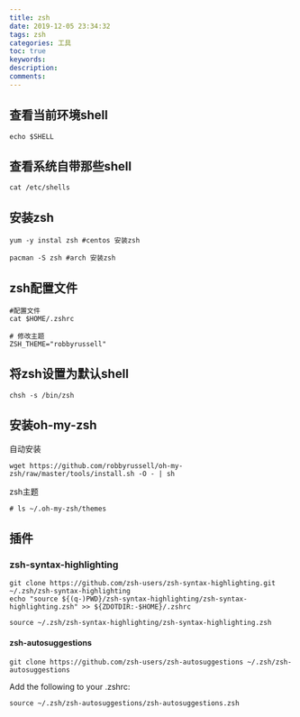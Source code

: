 ```yaml
---
title: zsh
date: 2019-12-05 23:34:32
tags: zsh
categories: 工具
toc: true
keywords:
description:
comments: 
---
```

## 查看当前环境shell


```shell
echo $SHELL
```


## 查看系统自带那些shell


```
cat /etc/shells
```


## 安装zsh


```shell
yum -y instal zsh #centos 安装zsh

pacman -S zsh #arch 安装zsh
```

## zsh配置文件

```shell
#配置文件
cat $HOME/.zshrc

# 修改主题
ZSH_THEME="robbyrussell"
```

## 将zsh设置为默认shell


```shell
chsh -s /bin/zsh
```


## 安装oh-my-zsh


自动安装


```shell
wget https://github.com/robbyrussell/oh-my-zsh/raw/master/tools/install.sh -O - | sh
```


zsh主题


```shell
# ls ~/.oh-my-zsh/themes
```


## 插件


### zsh-syntax-highlighting


```shell
git clone https://github.com/zsh-users/zsh-syntax-highlighting.git ~/.zsh/zsh-syntax-highlighting
echo "source ${(q-)PWD}/zsh-syntax-highlighting/zsh-syntax-highlighting.zsh" >> ${ZDOTDIR:-$HOME}/.zshrc
```


```shell
source ~/.zsh/zsh-syntax-highlighting/zsh-syntax-highlighting.zsh
```


#### zsh-autosuggestions


```shell
git clone https://github.com/zsh-users/zsh-autosuggestions ~/.zsh/zsh-autosuggestions
```


Add the following to your .zshrc:


```shell
source ~/.zsh/zsh-autosuggestions/zsh-autosuggestions.zsh
```




